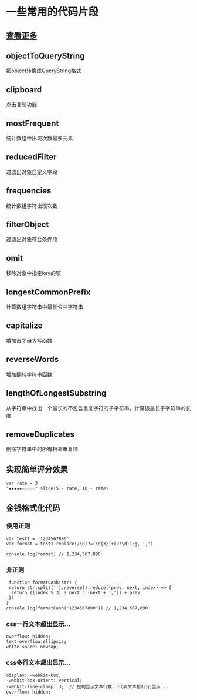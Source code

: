 # 一些常用的代码片段
## [查看更多](https://www.30secondsofcode.org/js/s/omit-by)
## objectToQueryString
把object转换成QueryString格式
## clipboard
点击复制功能
## mostFrequent
统计数组中出现次数最多元素
## reducedFilter
过滤出对象自定义字段
## frequencies
统计数组字符出现次数
## filterObject
过滤出对象符合条件项
## omit
移除对象中指定key的项
## longestCommonPrefix
计算数组字符串中最长公共字符串
## capitalize
增加首字母大写函数
## reverseWords
增加翻转字符串函数
## lengthOfLongestSubstring
从字符串中找出一个最长的不包含重复字符的子字符串，计算该最长子字符串的长度
## removeDuplicates
删除字符串中的所有相邻重复项
## 实现简单评分效果
```
var rate = 3
"★★★★★☆☆☆☆☆".slice(5 - rate, 10 - rate)
```
## 金钱格式化代码
### 使用正则
```
var test1 = '1234567890'
var format = test1.replace(/\B(?=(\d{3})+(?!\d))/g, ',')

console.log(format) // 1,234,567,890
```
### 非正则
```
 function formatCash(str) {
 return str.split('').reverse().reduce((prev, next, index) => {
  return ((index % 3) ? next : (next + ',')) + prev
 })
}
console.log(formatCash('1234567890')) // 1,234,567,890
```
### css一行文本超出显示...
```
overflow: hidden;
text-overflow:ellipsis;
white-space: nowrap;
```
### css多行文本超出显示...
```
display: -webkit-box;
-webkit-box-orient: vertical;
-webkit-line-clamp: 3;  // 控制显示文本行数，3代表文本超出3行显示...
overflow: hidden;
```
